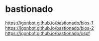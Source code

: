 # bastionado

<https://igonbot.github.io/bastionado/bios-1>
<https://igonbot.github.io/bastionado/bios-2>
<https://igonbot.github.io/bastionado/ospf>